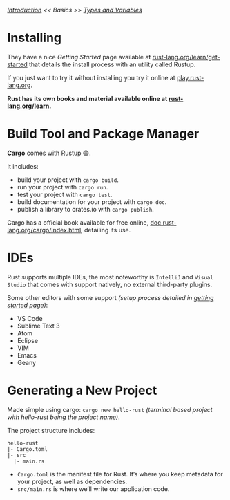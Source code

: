 _[Introduction](./introduction.md) << Basics >> [Types and Variables](./types-and-variables.md)_

# Installing

They have a nice _Getting Started_ page available at [rust-lang.org/learn/get-started](https://www.rust-lang.org/learn/get-started) that details the install process with an utility called Rustup.

If you just want to try it without installing you try it online at [play.rust-lang.org](https://play.rust-lang.org/).

__Rust has its own books and material available online at [rust-lang.org/learn](https://www.rust-lang.org/learn).__

# Build Tool and Package Manager

__Cargo__ comes with Rustup :smile:.

It includes:
- build your project with `cargo build`.
- run your project with `cargo run`.
- test your project with `cargo test`.
- build documentation for your project with `cargo doc`.
- publish a library to crates.io with `cargo publish`.

Cargo has a official book available for free online, [doc.rust-lang.org/cargo/index.html](https://doc.rust-lang.org/cargo/index.html), detailing its use.

# IDEs

Rust supports multiple IDEs, the most noteworthy is `IntelliJ` and `Visual Studio` that comes with support natively, no external third-party plugins.

Some other editors with some support _(setup process detailed in [getting started page](https://www.rust-lang.org/learn/get-started))_:

- VS Code
- Sublime Text 3
- Atom
- Eclipse
- VIM 
- Emacs
- Geany

# Generating a New Project

Made simple using cargo: `cargo new hello-rust` _(terminal based project with hello-rust being the project name)_.

The project structure includes:
```
hello-rust
|- Cargo.toml
|- src
  |- main.rs
```

- `Cargo.toml` is the manifest file for Rust. It’s where you keep metadata for your project, as well as dependencies.
- `src/main.rs` is where we’ll write our application code.